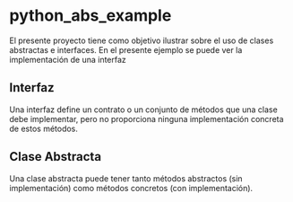 # python_abs_example
El presente proyecto tiene como objetivo ilustrar sobre el uso de clases abstractas e interfaces. En el presente ejemplo se puede ver la implementación de una interfaz

## Interfaz
Una interfaz define un contrato o un conjunto de métodos que una clase debe implementar, pero no proporciona ninguna implementación concreta de estos métodos.

## Clase Abstracta
Una clase abstracta puede tener tanto métodos abstractos (sin implementación) como métodos concretos (con implementación).
